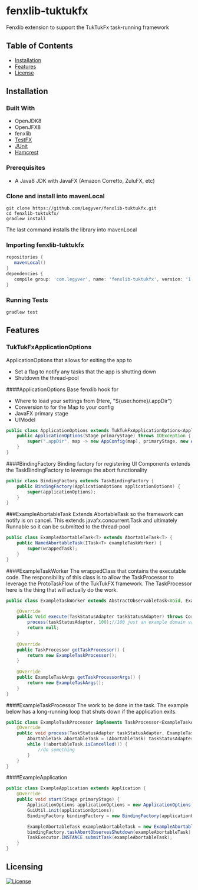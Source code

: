 # fenxlib-tuktukfx
Fenxlib extension to support the TukTukFx task-running framework
## Table of Contents
- [Installation](#installation)
- [Features](#features)
- [License](#licensing)
## Installation
### Built With
* OpenJDK8
* OpenJFX8
* fenxlib
* [TestFX](https://github.com/TestFX/TestFX)
* [JUnit](https://junit.org/junit4/)
* [Hamcrest](http://hamcrest.org/JavaHamcrest/)
### Prerequisites
* A Java8 JDK with JavaFX (Amazon Corretto, ZuluFX, etc)
 
### Clone and install into mavenLocal
```shell
git clone https://github.com/Legyver/fenxlib-tuktukfx.git
cd fenxlib-tuktukfx/
gradlew install
```
The last command installs the library into mavenLocal

### Importing fenxlib-tuktukfx
 ```build.gradle
repositories {
    mavenLocal()
}
dependencies {
    compile group: 'com.legyver', name: 'fenxlib-tuktukfx', version: '1.0.0.0'
}
```

### Running Tests
```shell
gradlew test
```

## Features
### TukTukFxApplicationOptions
ApplicationOptions that allows for exiting the app to
 * Set a flag to notify any tasks that the app is shutting down
 * Shutdown the thread-pool
 
####ApplicationOptions
Base fenxlib hook for
 * Where to load your settings from (Here, "${user.home}/.appDir")
 * Conversion to for the Map to your config
 * JavaFX primary stage
 * UIModel 
 
```java
public class ApplicationOptions extends TukTukFxApplicationOptions<ApplicationUIModel> {
    public ApplicationOptions(Stage primaryStage) throws IOException {
        super(".appDir", map -> new AppConfig(map), primaryStage, new ApplicationUIModel());
    }
}
```

####BindingFactory
Binding factory for registering UI Components extends the TaskBindingFactory to leverage the abort functionality
```java
public class BindingFactory extends TaskBindingFactory {
    public BindingFactory(ApplicationOptions applicationOptions) {
    	super(applicationOptions);
    }
}
```

###ExampleAbortableTask
Extends AbortableTask so the framework can notify is on cancel.  This extends javafx.concurrent.Task and ultimately Runnable so it can be submitted to the thread-pool
```java
public class ExampleAbortableTask<T> extends AbortableTask<T> { 
    public NamedAbortableTask(ITask<T> exampleTaskWorker) { 
        super(wrappedTask);
    }
}
```

####ExampleTaskWorker
The wrappedClass that contains the executable code.
The responsibility of this class is to allow the TaskProcessor to leverage the ProtoTaskFlow of the TukTukFX framework.
The TaskProcessor here is the thing that will actually do the work. 
```java
public class ExampleTaskWorker extends AbstractObservableTask<Void, ExampleTaskArgs> { 

    @Override
    public Void execute(TaskStatusAdapter taskStatusAdapter) throws CoreException {
        process(taskStatusAdapter, 100);//100 just an example domain value
        return null;
    }
   
    @Override
    public TaskProcessor getTaskProcessor() {
        return new ExampleTaskProcessor();
    }
    
    @Override
    public ExampleTaskArgs getTaskProcessorArgs() {
        return new ExampleTaskArgs();
    }
}
```

####ExampleTaskProcessor
The work to be done in the task.  The example below has a long-running loop that shuts down if the application exits.
```java
public class ExampleTaskProcessor implements TaskProcessor<ExampleTaskArgs> { 
    @Override
    public void process(TaskStatusAdapter taskStatusAdapter, ExampleTaskArgs exampleTaskArgs) throws CoreException {
        AbortableTask abortableTask = (AbortableTask) taskStatusAdapter;
        while (!abortableTask.isCancelled()) {
        	//do something
        }
    }
}
```

####ExampleApplication
```java
public class ExampleApplication extends Application {
    @Override
    public void start(Stage primaryStage) {
        ApplicationOptions applicationOptions = new ApplicationOptions(primaryStage);
        GuiUtil.init(applicationOptions);
        BindingFactory bindingFactory = new BindingFactory(applicationOptions);

        ExampleAbortableTask exampleAbortableTask = new ExampleAbortableTask(new ExampleTaskWorker());
        bindingFactory.taskAbortObservesShutdown(exampleAbortableTask);
        TaskExecutor.INSTANCE.submitTask(exampleAbortableTask);
    }
}
```

## Licensing
[![License](https://img.shields.io/badge/License-Apache%202.0-blue.svg)](https://github.com/Legyver/fenxlib-tuktukfx/blob/master/LICENSE)
